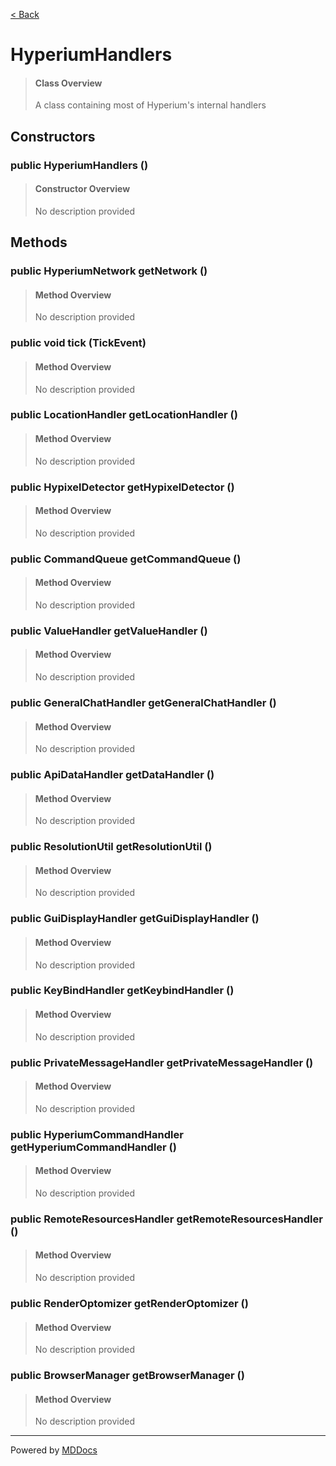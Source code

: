 [< Back](README.md)
# HyperiumHandlers #
>#### Class Overview ####
>A class containing most of Hyperium's internal handlers
## Constructors ##
### public HyperiumHandlers () ###
>#### Constructor Overview ####
>No description provided
>
## Methods ##
### public HyperiumNetwork getNetwork () ###
>#### Method Overview ####
>No description provided
>
### public void tick (TickEvent) ###
>#### Method Overview ####
>No description provided
>
### public LocationHandler getLocationHandler () ###
>#### Method Overview ####
>No description provided
>
### public HypixelDetector getHypixelDetector () ###
>#### Method Overview ####
>No description provided
>
### public CommandQueue getCommandQueue () ###
>#### Method Overview ####
>No description provided
>
### public ValueHandler getValueHandler () ###
>#### Method Overview ####
>No description provided
>
### public GeneralChatHandler getGeneralChatHandler () ###
>#### Method Overview ####
>No description provided
>
### public ApiDataHandler getDataHandler () ###
>#### Method Overview ####
>No description provided
>
### public ResolutionUtil getResolutionUtil () ###
>#### Method Overview ####
>No description provided
>
### public GuiDisplayHandler getGuiDisplayHandler () ###
>#### Method Overview ####
>No description provided
>
### public KeyBindHandler getKeybindHandler () ###
>#### Method Overview ####
>No description provided
>
### public PrivateMessageHandler getPrivateMessageHandler () ###
>#### Method Overview ####
>No description provided
>
### public HyperiumCommandHandler getHyperiumCommandHandler () ###
>#### Method Overview ####
>No description provided
>
### public RemoteResourcesHandler getRemoteResourcesHandler () ###
>#### Method Overview ####
>No description provided
>
### public RenderOptomizer getRenderOptomizer () ###
>#### Method Overview ####
>No description provided
>
### public BrowserManager getBrowserManager () ###
>#### Method Overview ####
>No description provided
>

---
Powered by [MDDocs](https://github.com/VRCube/MDDocs)